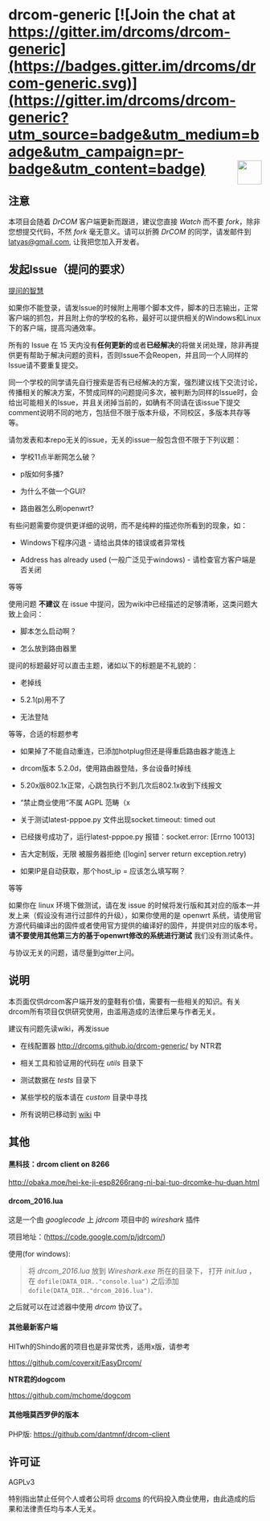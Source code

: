 
# drcom-generic [![Join the chat at https://gitter.im/drcoms/drcom-generic](https://badges.gitter.im/drcoms/drcom-generic.svg)](https://gitter.im/drcoms/drcom-generic?utm_source=badge&utm_medium=badge&utm_campaign=pr-badge&utm_content=badge) <a href="https://t.me/dajiji"><img src="https://upload.wikimedia.org/wikipedia/commons/8/82/Telegram_logo.svg" align="right" height="48" width="48" ></a>

## 注意

本项目会随着 *DrCOM* 客户端更新而跟进，建议您直接 *Watch* 而不要 *fork*，除非您想提交代码，不然 *fork* 毫无意义。请可以折腾 *DrCOM* 的同学，请发邮件到 latyas@gmail.com, 让我把您加入开发者。

## 发起Issue（提问的要求）
[提问的智慧](https://github.com/ryanhanwu/How-To-Ask-Questions-The-Smart-Way/blob/master/README-zh_CN.md)

如果你不能登录，请发Issue的时候附上用哪个脚本文件，脚本的日志输出，正常客户端的抓包，并且附上你的学校的名称，最好可以提供相关的Windows和Linux下的客户端，提高沟通效率。

所有的 Issue 在 15 天内没有**任何更新的**或者**已经解决**的将做关闭处理，除非再提供更有帮助于解决问题的资料，否则Issue不会Reopen，并且同一个人同样的Issue请不要重复提交。

同一个学校的同学请先自行搜索是否有已经解决的方案，强烈建议线下交流讨论，传播相关的解决方案，不赞成同样的问题提问多次，被判断为同样的Issue时，会给出可能相关的Issue，并且关闭掉当前的，如确有不同请在该issue下提交comment说明不同的地方，包括但不限于版本升级，不同校区，多版本共存等等。

请勿发表和本repo无关的issue，无关的issue一般包含但不限于下列议题：

* 学校11点半断网怎么破？
* p版如何多播?
* 为什么不做一个GUI?
* 路由器怎么刷openwrt?

有些问题需要你提供更详细的说明，而不是纯粹的描述你所看到的现象，如：

* Windows下程序闪退 - 请给出具体的错误或者异常栈
* Address has already used (一般广泛见于windows) - 请检查官方客户端是否关闭

等等

使用问题 **不建议** 在 issue 中提问，因为wiki中已经描述的足够清晰，这类问题大致上会问：

* 脚本怎么启动啊？
* 怎么放到路由器里

提问的标题最好可以直击主题，诸如以下的标题是不礼貌的：

* 老掉线
* 5.2.1(p)用不了
* 无法登陆

等等，合适的标题参考

* 如果掉了不能自动重连，已添加hotplug但还是得重启路由器才能连上
* drcom版本 5.2.0d，使用路由器登陆，多台设备时掉线
* 5.20x版802.1x正常，心跳包执行不到几次后802.1x收到下线报文
* “禁止商业使用“不属 AGPL 范畴（x
* 关于测试latest-pppoe.py 文件出现socket.timeout: timed out
* 已经拨号成功了，运行latest-pppoe.py 报错：socket.error: [Errno 10013]
* 吉大定制版，无限 被服务器拒绝 ([login] server return exception.retry)
* 如果IP是自动获取，那个host_ip = 应该怎么填写啊？

等等

如果你在 linux 环境下做测试，请在发 issue 的时候将发行版和其对应的版本一并发上来（假设没有进行过部件的升级），如果你使用的是 openwrt 系统，请使用官方源代码编译出的固件或者使用官方提供的编译好的固件，并提供对应的版本号。**请不要使用其他第三方的基于openwrt修改的系统进行测试** 我们没有测试条件。

与协议无关的问题，请尽量到gitter上问。

## 说明
本页面仅供drcom客户端开发的童鞋有价值，需要有一些相关的知识。有关drcom所有项目仅供研究使用，由滥用造成的法律后果与作者无关。

建议有问题先读wiki，再发issue

* 在线配置器 http://drcoms.github.io/drcom-generic/ by NTR君
* 相关工具和验证用的代码在 *utils* 目录下
* 测试数据在 *tests* 目录下
* 某些学校的版本请在 *custom* 目录中寻找
* 所有说明已移动到 [wiki](https://github.com/drcoms/generic/wiki) 中

## 其他
#### 黑科技：drcom client on 8266
<http://obaka.moe/hei-ke-ji-esp8266rang-ni-bai-tuo-drcomke-hu-duan.html>

#### drcom_2016.lua
这是一个由 *googlecode* 上 *jdrcom* 项目中的 *wireshark* 插件 <br>
项目地址：(https://code.google.com/p/jdrcom/) <br>
使用(for windows):
> 将 *drcom_2016.lua* 放到 *Wireshark.exe* 所在的目录下， 打开 *init.lua* ，在 `dofile(DATA_DIR.."console.lua")` 之后添加 `dofile(DATA_DIR.."drcom_2016.lua")`.

之后就可以在过滤器中使用 *drcom* 协议了。

#### 其他最新客户端
HITwh的Shindo酱的项目也是非常优秀，适用x版，请参考 <br>
https://github.com/coverxit/EasyDrcom/

**NTR君的dogcom**
https://github.com/mchome/dogcom


#### 其他哦莫西罗伊的版本
PHP版: https://github.com/dantmnf/drcom-client

## 许可证

AGPLv3

特别指出禁止任何个人或者公司将 [drcoms](http://github.com/drcoms/) 的代码投入商业使用，由此造成的后果和法律责任均与本人无关。 
